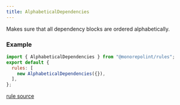 ```yaml
---
title: AlphabeticalDependencies
---
```


Makes sure that all dependency blocks are ordered alphabetically.

### Example

```javascript
import { AlphabeticalDependencies } from "@monorepolint/rules";
export default {
  rules: [
    new AlphabeticalDependencies({}),
  ],
};
```

[rule source](https://github.com/monorepolint/monorepolint/blob/master/packages/rules/src/alphabeticalDependencies.ts)
